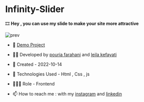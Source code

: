 # Infinity-Slider

🎞 **Hey , you can use my slide to make your site more attractive**

![prev](https://user-images.githubusercontent.com/109727844/195934988-498f0e5d-97bb-484e-8772-cbd68bc446b1.jpg)

- 🔗 [Demo Project](https://pouria-farahani-developer.github.io/infinity-slider/)

- 👨‍💻 Developed by [pouria farahani](https://github.com/Pouria-Farahani-developer) and [leila kefayati](https://github.com/leilakf)

- 📆 Created - 2022-10-14

- 🤖 Technologies Used - Html , Css , js

- 🕵🏻‍♀️ Role - Frontend

- 📫 How to reach me : with my [instagram](https://www.instagram.com/pouria_farahani_developer) and [linkedin](https://www.linkedin.com/in/pouria-farahani-developer)

